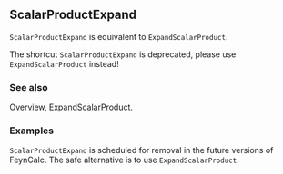 ## ScalarProductExpand

`ScalarProductExpand` is equivalent to `ExpandScalarProduct`.

The shortcut `ScalarProductExpand` is deprecated, please use `ExpandScalarProduct` instead!

### See also

[Overview](Extra/FeynCalc.md), [ExpandScalarProduct](ExpandScalarProduct.md).

### Examples

`ScalarProductExpand` is scheduled for removal in the future versions of FeynCalc. The safe alternative is to use `ExpandScalarProduct`.
